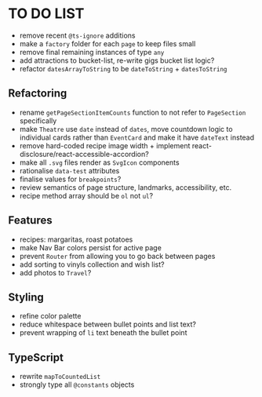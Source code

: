 # TO DO LIST

- remove recent `@ts-ignore` additions
- make a `factory` folder for each `page` to keep files small
- remove final remaining instances of type `any`
- add attractions to bucket-list, re-write gigs bucket list logic?
- refactor `datesArrayToString` to be `dateToString` + `datesToString`


## Refactoring

- rename `getPageSectionItemCounts` function to not refer to `PageSection` specifically
- make `Theatre` use `date` instead of `dates`, move countdown logic to individual cards rather than `EventCard` and make it have `dateText` instead
- remove hard-coded recipe image width + implement react-disclosure/react-accessible-accordion?
- make all `.svg` files render as `SvgIcon` components
- rationalise `data-test` attributes
- finalise values for `breakpoints`?
- review semantics of page structure, landmarks, accessibility, etc.
- recipe method array should be `ol` not `ul`?

## Features

- recipes: margaritas, roast potatoes
- make Nav Bar colors persist for active page
- prevent `Router` from allowing you to go back between pages
- add sorting to vinyls collection and wish list?
- add photos to `Travel`?

## Styling

- refine color palette
- reduce whitespace between bullet points and list text?
- prevent wrapping of `li` text beneath the bullet point

## TypeScript

- rewrite `mapToCountedList`
- strongly type all `@constants` objects
